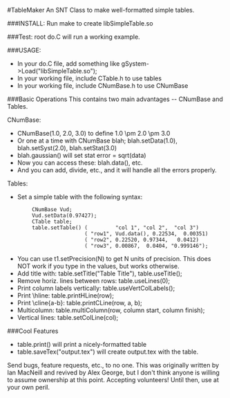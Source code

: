 #TableMaker
An SNT Class to make well-formatted simple tables.

###INSTALL:
Run make to create libSimpleTable.so

###Test:
root do.C will run a working example.  

###USAGE:
  - In your do.C file, add something like gSystem->Load("libSimpleTable.so");
  - In your working file, include CTable.h to use tables
  - In your working file, include CNumBase.h to use CNumBase

###Basic Operations
This contains two main advantages -- CNumBase and Tables.  

CNumBase:
  - CNumBase<float>(1.0, 2.0, 3.0) to define 1.0 \pm 2.0 \pm 3.0
  - Or one at a time with CNumBase blah; blah.setData(1.0), blah.setSyst(2.0), blah.setStat(3.0)
  - blah.gaussian() will set stat error = sqrt(data)
  - Now you can access these: blah.data(), etc.
  - And you can add, divide, etc., and it will handle all the errors properly.  

Tables:
  - Set a simple table with the following syntax:
```
        CNumBase Vud;
        Vud.setData(0.97427);
        CTable table;
        table.setTable() (         "col 1", "col 2",  "col 3")
                         ( "row1", Vud.data(), 0.22534,  0.00351)
                         ( "row2", 0.22520, 0.97344,   0.0412)
                         ( "row3", 0.00867,  0.0404, "0.999146");
```
  - You can use t1.setPrecision(N) to get N units of precision.  This does NOT work if you type in the values, but works otherwise.
  - Add title with: table.setTitle("Table Title"), table.useTitle();
  - Remove horiz. lines between rows: table.useLines(0);
  - Print column labels vertically: table.useVertColLabels();
  - Print \hline: table.printHLine(row); 
  - Print \cline{a-b}: table.printCLine(row, a, b); 
  - Multicolumn: table.multiColumn(row, column start, column finish); 
  - Vertical lines: table.setColLine(col); 

###Cool Features
  - table.print() will print a nicely-formatted table
  - table.saveTex("output.tex") will create output.tex with the table.

Send bugs, feature requests, etc., to no one.  This was originally written by Ian MacNeill and revived by Alex George, but I don't think anyone is willing to assume ownership at this point.  Accepting volunteers! Until then, use at your own peril.  
